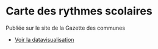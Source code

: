 # Carte des rythmes scolaires
Publiée sur le site de la Gazette des communes

* [Voir la datavisualisation](http://www.lagazettedescommunes.com/156714/rythmes-scolaires-compte-a-rebours-jusqu%E2%80%99au-31-mars-etat-des-lieux/)


